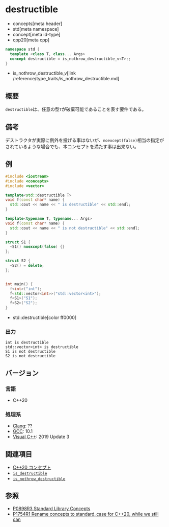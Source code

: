 # destructible
* concepts[meta header]
* std[meta namespace]
* concept[meta id-type]
* cpp20[meta cpp]

```cpp
namespace std {
  template <class T, class... Args>
  concept destructible = is_nothrow_destructible_v<T>;;
}
```
* is_nothrow_destructible_v[link /reference/type_traits/is_nothrow_destructible.md]


## 概要
`destructible`は、任意の型`T`が破棄可能であることを表す要件である。

## 備考

デストラクタが実際に例外を投げる事はないが、`noexcept(false)`相当の指定がされているような場合でも、本コンセプトを満たす事は出来ない。

## 例

```cpp example
#include <iostream>
#include <concepts>
#include <vector>

template<std::destructible T>
void f(const char* name) {
  std::cout << name << " is destructible" << std::endl;
}

template<typename T, typename... Args>
void f(const char* name) {
  std::cout << name << " is not destructible" << std::endl;
}

struct S1 {
  ~S1() noexcept(false) {}
};

struct S2 {
  ~S2() = delete;
};


int main() {
  f<int>("int");
  f<std::vector<int>>("std::vector<int>");
  f<S1>("S1");
  f<S2>("S2");
}
```
* std::destructible[color ff0000]

### 出力
```
int is destructible
std::vector<int> is destructible
S1 is not destructible
S2 is not destructible
```


## バージョン
### 言語
- C++20

### 処理系
- [Clang](/implementation.md#clang): ??
- [GCC](/implementation.md#gcc): 10.1
- [Visual C++](/implementation.md#visual_cpp): 2019 Update 3

## 関連項目

- [C++20 コンセプト](/lang/cpp20/concepts.md)
- [`is_destructible`](/reference/type_traits/is_destructible.md)
- [`is_nothrow_destructible`](/reference/type_traits/is_nothrow_destructible.md)

## 参照
- [P0898R3 Standard Library Concepts](http://www.open-std.org/jtc1/sc22/wg21/docs/papers/2018/p0898r3.pdf)
- [P1754R1 Rename concepts to standard_case for C++20, while we still can](http://www.open-std.org/jtc1/sc22/wg21/docs/papers/2019/p1754r1.pdf)